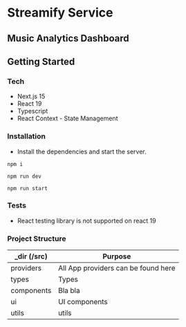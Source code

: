 # Streamify Service

## Music Analytics Dashboard

## Getting Started

### Tech

- Next.js 15
- React 19
- Typescript
- React Context - State Management

### Installation

- Install the dependencies and start the server.

```
npm i

npm run dev

npm run start
```

### Tests

- React testing library is not supported on react 19

### Project Structure

| \_dir (/src) | Purpose                             |
| ------------ | ----------------------------------- |
| providers    | All App providers can be found here |
| types        | Types                               |
| components   | Bla bla                             |
| ui           | UI components                       |
| utils        | utils                               |
